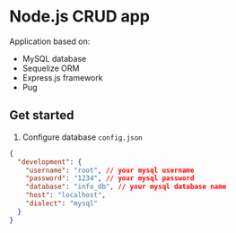 # Node.js CRUD app
Application based on:
* MySQL database
* Sequelize ORM
* Express.js framework
* Pug

## Get started
1. Configure database
`config.json`
```JSON
{
  "development": {
    "username": "root", // your mysql username
    "password": "1234", // your mysql password
    "database": "info_db", // your mysql database name
    "host": "localhost",
    "dialect": "mysql"
  }
}

```
